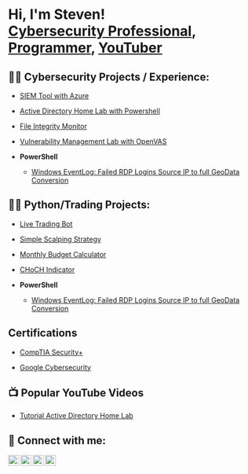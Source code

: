<h1>Hi, I'm Steven! <br/><a href="https://www.linkedin.com/in/joshmadakor/">Cybersecurity Professional</a>, <a href="https://github.com/joshmadakor1">Programmer</a>, <a href="https://www.youtube.com/c/joshmadakor">YouTuber</a></h1>

<h2>👨‍💻 Cybersecurity Projects / Experience:</h2>

  - [SIEM Tool with Azure](https://github.com/sarch25/ActiveDirectoryLab/tree/main)
  - [Active Directory Home Lab with Powershell](https://github.com/sarch25/ActiveDirectoryLab/tree/main)
  - [File Integrity Monitor](https://github.com/sarch25/ActiveDirectoryLab/tree/main)
  - [Vulnerability Management Lab with OpenVAS](https://github.com/sarch25/ActiveDirectoryLab/tree/main)

 
- <b>PowerShell</b>
  - [Windows EventLog: Failed RDP Logins Source IP to full GeoData Conversion](https://github.com/joshmadakor1/Sentinel-Lab)

<h2>👨‍💻 Python/Trading Projects:</h2>

  - [Live Trading Bot](https://github.com/sarch25/Python-Trading-Bot/blob/main/README.md)
  - [Simple Scalping Strategy](https://github.com/sarch25/Simple-Scalping-Strategy/blob/main/README.md)
  - [Monthly Budget Calculator](https://github.com/sarch25/ActiveDirectoryLab/tree/main)
  - [CHoCH Indicator](https://github.com/sarch25/ActiveDirectoryLab/tree/main)

- <b>PowerShell</b>
  - [Windows EventLog: Failed RDP Logins Source IP to full GeoData Conversion](https://github.com/joshmadakor1/Sentinel-Lab)


<h2> Certifications</h2>

- [CompTIA Security+](https://drive.google.com/file/d/1cWoJ87ZJsaKwP2AYebrn_e3fzovvkFPV/view?usp=drive_link)

- [Google Cybersecurity](https://drive.google.com/file/d/1PjCLeSB4tGmHF5UVE4qCqE8HC1vUhyNz/view?usp=drive_link)

<h2>📺 Popular YouTube Videos</h2>

- [Tutorial Active Directory Home Lab](https://www.youtube.com/watch?v=a83ASGn_V_s)

<h2> 🤳 Connect with me:</h2>

[<img align="left" alt="JoshMadakor | YouTube" width="22px" src="https://cdn.jsdelivr.net/npm/simple-icons@v3/icons/youtube.svg" />][youtube]
[<img align="left" alt="JoshMadakor | Twitter" width="22px" src="https://cdn.jsdelivr.net/npm/simple-icons@v3/icons/twitter.svg" />][twitter]
[<img align="left" alt="JoshMadakor | LinkedIn" width="22px" src="https://cdn.jsdelivr.net/npm/simple-icons@v3/icons/linkedin.svg" />][linkedin]
[<img align="left" alt="JoshMadakor | Instagram" width="22px" src="https://cdn.jsdelivr.net/npm/simple-icons@v3/icons/instagram.svg" />][instagram]

[twitter]: https://twitter.com/joshmadakor
[youtube]: https://www.youtube.com/c/joshmadakor
[instagram]: https://www.instagram.com/joshmadakor/
[linkedin]: https://linkedin.com/in/joshmadakor

<!--
**joshmadakor1/joshmadakor1** is a ✨ _special_ ✨ repository because its `README.md` (this file) appears on your GitHub profile.

Here are some ideas to get you started:

- 🔭 I’m currently working on ...
- 🌱 I’m currently learning ...
- 👯 I’m looking to collaborate on ...
- 🤔 I’m looking for help with ...
- 💬 Ask me about ...
- 📫 How to reach me: ...
- 😄 Pronouns: ...
- ⚡ Fun fact: ...
-->
